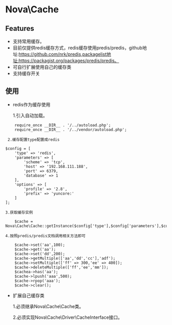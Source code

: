 # Nova\Cache
## Features
    
* 支持常用缓存。
* 目前仅提供redis缓存方式，redis缓存使用predis/predis，github地址:https://github.com/nrk/predis,packagelist地址:https://packagist.org/packages/predis/predis。
* 可自行扩展使用自己的缓存类
* 支持缓存开关

## 使用
* redis作为缓存使用

    1.引入自动加载。
```
    require_once __DIR__ . '/../autoload.php';
    require_once __DIR__ . '/../vendor/autoload.php';
```
    
     2.缓存配置type配置成redis
```
$config = [
    'type' => 'redis',
    'parameters' => [
        'scheme' => 'tcp',
        'host' => '192.168.111.188',
        'port' => 6379,
        'database' => 1
    ],
    'options' => [
        'profile' => '2.8',
        'prefix' => 'yuncore:'
    ]
];
```
    3.获取缓存实例
```
    $cache = Nova\Cache\Cache::getInstance($config['type'],$config['parameters'],$config['options'],true);
```

    4.按照predis/predis文档调用相关方法即可
```
    $cache->set('aa',100);
    $cache->get('aa');
    $cache->set('dd',200);
    $cache->getMultiple(['aa','dd','cc'],'adf');
    $cache->setMultiple(['ff' => 300,'ee' => 400]);
    $cache->deleteMultiple(['ff','ee','mm']);
    $cachea->has('aa');
    $cache->lpush('aaa',500);
    $cache->rpop('aaa');
    $cache->clear();
```
* 扩展自己缓存类

    1.必须继承Nova\Cache\Cache类。
    
    2.必须实现Nova\Cache\Driver\CacheInterface接口。



